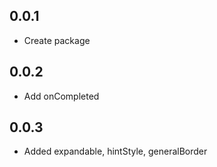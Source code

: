 ## 0.0.1

* Create package

## 0.0.2

* Add onCompleted

## 0.0.3

* Added expandable, hintStyle, generalBorder